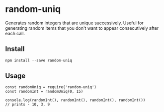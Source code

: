 # random-uniq

Generates random integers that are unique successively. Useful for generating random items that you don't want to appear consecutively after each call.

## Install

```js
npm install --save random-uniq
```

## Usage

```
const randomUniq = require('random-uniq')
const randomInt = randomUniq(0, 15)

console.log(randomInt(), randomInt(), randomInt(), randomInt())
// prints - 10, 3, 9
```
